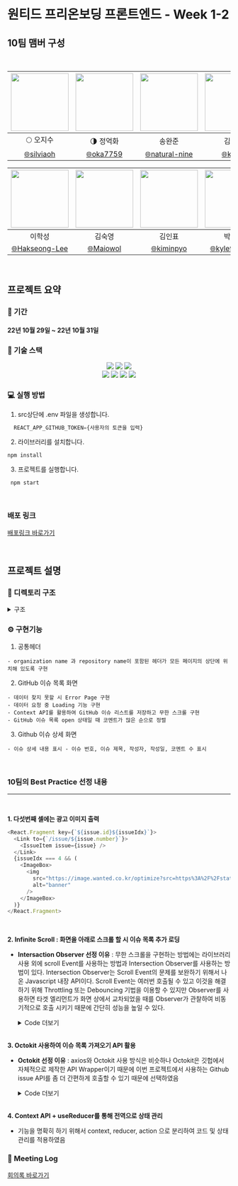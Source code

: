 # 원티드 프리온보딩 프론트엔드 - Week 1-2

## 10팀 맴버 구성

<br/>

<div align=center>
	
| <img src="https://avatars.githubusercontent.com/u/26901045?v=4" width="130" height="130" />  | <img src="https://avatars.githubusercontent.com/u/105492051?v=4" width="130" height="130" /> | <img src="https://avatars.githubusercontent.com/u/92094314?v=4" width="130" height="130"/> | <img src="https://avatars.githubusercontent.com/u/101456751?v=4" width="130" height="130"/> |
| :-----------------------------------------------------------------------------------------:  | :-----------------------------------------------------------------------------------------:  | :----------------------------------------------------------------------------------------: | :----------------------------------------------------------------------------------------:  |
|                                    :full_moon: 오지수                                         |                                :last_quarter_moon: 정억화                                    |                                           송완준                                            |                                            김미성                                            |
|                [:globe_with_meridians:silviaoh](https://github.com/silviaoh)                 |                 [:globe_with_meridians:oka7759](https://github.com/oka7759)                  |            [:globe_with_meridians:natural-nine](https://github.com/natural-nine)           |                  [:globe_with_meridians:kimitt](https://github.com/kimitt)                  |

| <img src="https://avatars.githubusercontent.com/u/83964261?v=4" width="130" height="130" /> | <img src="https://avatars.githubusercontent.com/u/103277726?v=4" width="130" height="130" /> | <img src="https://avatars.githubusercontent.com/u/93189402?v=4"  width="130" height="130" /> | <img src="https://avatars.githubusercontent.com/u/109638284?v=4" width="130" height="130"/> |
| :-----------------------------------------------------------------------------------------: | :------------------------------------------------------------------------------------------: | :------------------------------------------------------------------------------------------: | :-----------------------------------------------------------------------------------------: |
|                                           이학성                                            |                                            김숙영                                            |                                            김인표                                            |                                           박민규                                            |
|            [:globe_with_meridians:Hakseong-Lee](https://github.com/Hakseong-Lee)            |                 [:globe_with_meridians:Maiowol](https://github.com/Maiowol)                  |                [:globe_with_meridians:kiminpyo](https://github.com/kiminpyo)                 |              [:globe_with_meridians:kyle970320](https://github.com/kyle970320)              |

</div>

<br/>

## 프로젝트 요약

### 📆 기간

#### 22년 10월 29일 ~ 22년 10월 31일

### 🔧 기술 스택

<div align=center> 
  <img src="https://img.shields.io/badge/react-61DAFB?style=for-the-badge&logo=react&logoColor=black"/> 
  <img src="https://img.shields.io/badge/javascript-F7DF1E?style=for-the-badge&logo=javascript&logoColor=black"/>   
  <img src="https://img.shields.io/badge/styled_components-DB7093?style=for-the-badge&logo=styled-components&logoColor=white"/><br/>
  <img src="https://img.shields.io/badge/github-181717?style=for-the-badge&logo=github&logoColor=white"/>
  <img src="https://img.shields.io/badge/git-F05032?style=for-the-badge&logo=git&logoColor=white"/> <img src="https://img.shields.io/badge/react_router_dom-CA4245?style=for-the-badge&logo=reactrouter&logoColor=white"/> 
 <img src=" https://img.shields.io/badge/Octokit-007ACC?style=for-the-badge&logo=octokit&logoColor=white"/> 
</div>

### 💻 실행 방법

1.  src상단에 .env 파일을 생성합니다.

```javascript
  REACT_APP_GITHUB_TOKEN={사용자의 토큰을 입력}
```

2.  라이브러리를 설치합니다.

```
npm install
```

3.  프로젝트를 실행합니다.

```
 npm start
```

<br/>

### 배포 링크

[배포링크 바로가기](https://pre-onboarding-7th-1-2-10.vercel.app/)

<br/>

## 프로젝트 설명

### 📂 디렉토리 구조

<details>
<summary> 구조</summary>
<div markdown="1">

```
🗂 src
 ┣ 📁 actions
	 ┣ issue.js
	 ┣ issues.js
   ┗ types.js
 ┣ 📁 components
 ┣ 📁 api
	 ┣ index.js
 ┣ 📂 context
	 ┣ IssueContext.js
	 ┣ IssuesContext.js
   ┗ IssuesContext.jsx
 ┣ 📂 pages
   ┣ Error404Pages.jsx
   ┣ Issues.jsx
   ┗ Issue.jsx
 ┣ 📂 hoc
   ┣ withCheckPageState.jsx
 ┣ 📂 hooks
   ┣ useGetContextState.js
 ┣ 📂 styles
   ┣ GlobalStyle.jsx
   ┗ common.js
 ┣ App.js
 ┣ index.js
 ┗ router.js
```

</div>
</details>

### ⚙️ 구현기능

1.  공통헤더

```
- organization name 과 repository name이 포함된 헤더가 모든 페이지의 상단에 위치해 있도록 구현
```

2.  GitHub 이슈 목록 화면

```
- 데이터 찾지 못할 시 Error Page 구현
- 데이터 요청 중 Loading 기능 구현
- Context API를 활용하여 GitHub 이슈 리스트를 저장하고 무한 스크롤 구현
- GitHub 이슈 목록 open 상태일 때 코멘트가 많은 순으로 정렬
```

3.  Github 이슈 상세 화면

```
- 이슈 상세 내용 표시 - 이슈 번호, 이슈 제목, 작성자, 작성일, 코멘트 수 표시
```

<br/>

### 10팀의 Best Practice 선정 내용

---

<br/>

**1. 다섯번째 셀에는 광고 이미지 출력**

```js
<React.Fragment key={`${issue.id}${issueIdx}`}>
  <Link to={`/issue/${issue.number}`}>
    <IssueItem issue={issue} />
  </Link>
  {issueIdx === 4 && (
    <ImageBox>
      <img
        src="https://image.wanted.co.kr/optimize?src=https%3A%2F%2Fstatic.wanted.co.kr%2Fimages%2Fuserweb%2Flogo_wanted_black.png&w=110&q=100"
        alt="banner"
      />
    </ImageBox>
  )}
</React.Fragment>
```

  <br/>

**2. Infinite Scroll : 화면을 아래로 스크롤 할 시 이슈 목록 추가 로딩**

- **Intersaction Observer 선정 이유** : 무한 스크롤을 구현하는 방법에는 라이브러리 사용 외에 scroll Event를 사용하는 방법과 Intersection Observer를 사용하는 방법이 있다. Intersection Observer는 Scroll Event의 문제를 보완하기 위해서 나온 Javascript 내장 API이다. Scroll Event는 여러번 호출될 수 있고 이것을 해결하기 위해 Throttling 또는 Debouncing 기법을 이용할 수 있지만 Observer를 사용하면 타겟 엘리먼트가 화면 상에서 교차되었을 때를 Observer가 관찰하여 비동기적으로 호출 시키기 때문에 간단히 성능을 높일 수 있다.

     <details>
       <summary>Code 더보기</summary>

  ```js
  useEffect(() => {
    const isEnabledAPICall = !issuesState.data;
    if (isEnabledAPICall) getIssues(0, dispatch);
  }, []);

  const onIntersect = useCallback(
    async ([entry], observer) => {
      if (entry.isIntersecting) {
        observer.unobserve(entry.target);
        await getIssues(issuesState.nextPage, dispatch);
        observer.observe(entry.target);
      }
    },
    [issuesState.nextPage, dispatch]
  );

  useEffect(() => {
    const isNotEndPage = issuesState.nextPage !== 0;
    const isEnabledObserver =
      observerRef?.current && isNotEndPage && !issuesState.isLoading;

    let io;
    const observerBoundary = observerRef?.current;

    if (isEnabledObserver) {
      io = new IntersectionObserver(onIntersect, { threshold: 1 });
      io.observe(observerBoundary);
    }

    return () => io && io.disconnect();
  }, [issuesState.isLoading, issuesState.nextPage, onIntersect]);
  ```

    </details>
    <br/>

**3. Octokit 사용하여 이슈 목록 가져오기 API 활용**

- **Octokit 선정 이유** : axios와 Octokit 사용 방식은 비슷하나 Octokit은 깃헙에서 자체적으로 제작한 API Wrapper이기 때문에 이번 프로젝트에서 사용하는 Github issue API를 좀 더 간편하게 호출할 수 있기 때문에 선택하였음
    <details>
      <summary>Code 더보기</summary>

  ```js
  import { Octokit } from 'octokit';

  const octokit = new Octokit({
    auth: process.env.REACT_APP_GITHUB_TOKEN,
  });

  export const getIssuesAPI = async (page = 0) =>
    await octokit
      .request(`GET /repos/angular/angular-cli/issues`, {
        sort: 'comments',
        page,
      })
      .then(res => res.data);

  export const getIssueAPI = async issueNumber =>
    await octokit
      .request(`GET /repos/angular/angular-cli/issues/${issueNumber}`, {})
      .then(res => res.data);
  ```

    </details>
    <br/>

**4. Context API + useReducer를 통해 전역으로 상태 관리**

- 기능을 명확히 하기 위해서 context, reducer, action 으로 분리하여 코드 및 상태 관리를 적용하였음

### 📝 Meeting Log

[회의록 바로가기](https://www.notion.so/Meeting-log-3eff6566fd844052b7a98702ebab8c5b?p=1e14e81a8e4a4deda8d067c61beb76ab&pm=s)
